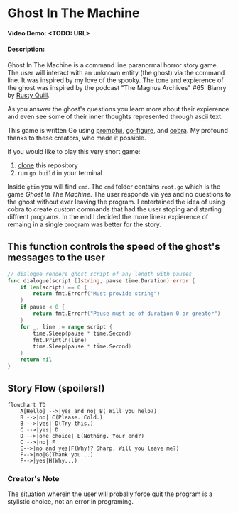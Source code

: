 # Ghost In The Machine
#### **Video Demo:** <TODO: URL>
#### **Description:**
Ghost In The Machine is a command line paranormal horror story game. The user will interact with an unknown entity (the ghost) via the command line.
It was inspired by my love of the spooky. The tone and expierence of the ghost was inspired by the podcast "The Magnus Archives" #65: Bianry by [Rusty Quill](https://rustyquill.com/show/the-magnus-archives/).

As you answer the ghost's questions you learn more about their expierence and even see some of their inner thoughts represented through ascii text.

This game is written Go using [promptui](https://github.com/manifoldco/promptui), [go-figure](https://github.com/common-nighthawk/go-figure), and [cobra](https://github.com/spf13/cobra).
My profound thanks to these creators, who made it possible.

If you would like to play this very short game:
1. [clone](https://docs.github.com/en/repositories/creating-and-managing-repositories/cloning-a-repository) this repository
2. run `go build` in your terminal


Inside `gtim` you will find `cmd`.
The `cmd` folder contains `root.go` which is the game _Ghost In The Machine_. The user responds via yes and no questions to the ghost without ever leaving the program. I entertained the idea of using cobra to create custom commands that had the user stoping and starting diffrent programs. In the end I decided the more linear expierence of remaing in a single program was better for the story.

## This function controls the speed of the ghost's messages to the user
```go
// dialogue renders ghost script of any length with pauses
func dialogue(script []string, pause time.Duration) error {
	if len(script) == 0 {
		return fmt.Errorf("Must provide string")
	}
	if pause < 0 {
		return fmt.Errorf("Pause must be of duration 0 or greater")
	}
	for _, line := range script {
		time.Sleep(pause * time.Second)
		fmt.Println(line)
		time.Sleep(pause * time.Second)
	}
	return nil
}
```

## Story Flow (spoilers!)
```mermaid
flowchart TD
    A[Hello] -->|yes and no| B( Will you help?)
    B -->|no| C(Please. Cold.)
    B -->|yes| D(Try this.)
    C -->|yes| D
    D -->|one choice| E(Nothing. Your end?)
    C -->|no| F
    E-->|no and yes|F(Why!? Sharp. Will you leave me?)
    F-->|no|G(Thank you...)
    F-->|yes|H(Why...)
```


### Creator's Note
The situation wherein the user will probally force quit the program is a stylistic choice, not an error in programing.
